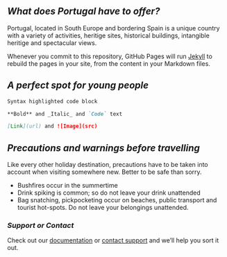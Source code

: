 ## _What does Portugal have to offer?_

Portugal, located in South Europe and bordering Spain is a unique country with a variety of activities, heritige sites, historical buildings, intangible heritige and spectacular views.

Whenever you commit to this repository, GitHub Pages will run [Jekyll](https://jekyllrb.com/) to rebuild the pages in your site, from the content in your Markdown files.

## _A perfect spot for young people_

```markdown
Syntax highlighted code block

**Bold** and _Italic_ and `Code` text

[Link](url) and ![Image](src)

```

## _Precautions and warnings before travelling_
Like every other holiday destination, precautions have to be taken into account when visiting somewhere new. Better to be safe than sorry.

- Bushfires occur in the summertime
- Drink spiking is common; so do not leave your drink unattended
- Bag snatching, pickpocketing occur on beaches, public transport and tourist hot-spots. Do not leave your belongings unattended.

### _Support or Contact_

Check out our [documentation](https://docs.github.com/categories/github-pages-basics/) or [contact support](https://github.com/contact) and we’ll help you sort it out.
